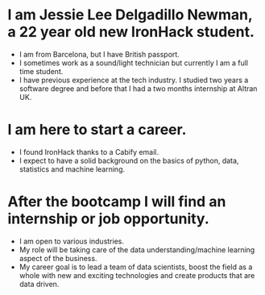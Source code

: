 # I am Jessie Lee Delgadillo Newman, a 22 year old new IronHack student.

* I am from Barcelona, but I have British passport.
* I sometimes work as a sound/light technician but currently I am a full time student.
* I have previous experience at the tech industry. I studied two years a software degree and before that I had a two months internship at Altran UK.

# I am here to start a career.

* I found IronHack thanks to a Cabify email.
* I expect to have a solid background on the basics of python, data, statistics and machine learning. 

# After the bootcamp I will find an internship or job opportunity. 

* I am open to various industries.
* My role will be taking care of the data understanding/machine learning aspect of the business.
* My career goal is to lead a team of data scientists, boost the field as a whole with new and exciting technologies and create products that are data driven.